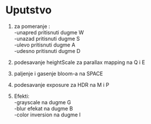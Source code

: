 # Uputstvo

1. za pomeranje : \
   -unapred  pritisnuti dugme W \
   -unazad  pritisnuti dugme S \
   -ulevo  pritisnuti dugme A \
   -udesno  pritisnuti dugme D

2. podesavanje heightScale za parallax mapping na Q i E
3. paljenje i gasenje bloom-a na SPACE 
4. podesavanje exposure za HDR na M i P
5. Efekti: \
    -grayscale na dugme G\
   -blur efekat na dugme B\
   -color inversion na dugme I 

